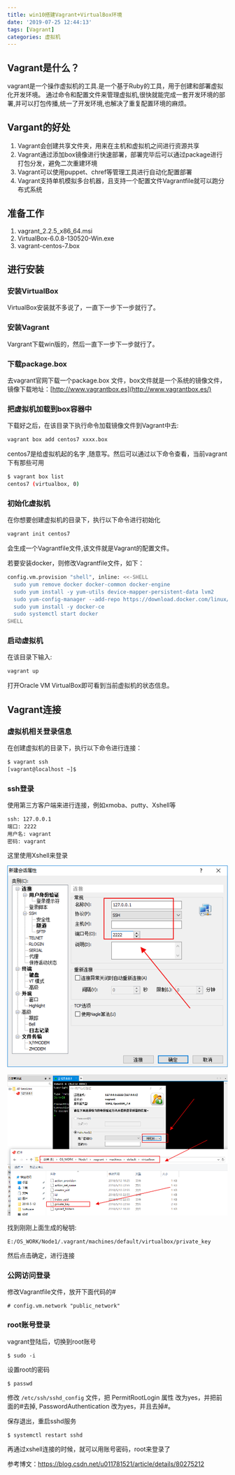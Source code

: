 ```yaml
---
title: win10搭建Vagrant+VirtualBox环境
date: '2019-07-25 12:44:13'
tags: [Vagrant]
categories: 虚拟机
---
```


## Vagrant是什么？

vagrant是一个操作虚拟机的工具.是一个基于Ruby的工具，用于创建和部署虚拟化开发环境。    通过命令和配置文件来管理虚拟机,很快就能完成一套开发环境的部署,并可以打包传播,统一了开发环境,也解决了重复配置环境的麻烦。

## Vargant的好处

1. Vagrant会创建共享文件夹，用来在主机和虚拟机之间进行资源共享
2. Vagrant通过添加box镜像进行快速部署，部署完毕后可以通过package进行打包分发，避免二次重建环境
3. Vagrant可以使用puppet、chref等管理工具进行自动化配置部署
4. Vagrant支持单机模拟多台机器，且支持一个配置文件Vagrantfile就可以跑分布式系统
<!--more-->
## 准备工作

1. vagrant_2.2.5_x86_64.msi
2. VirtualBox-6.0.8-130520-Win.exe
3. vagrant-centos-7.box

## 进行安装

### 安装VirtualBox

VirtualBox安装就不多说了，一直下一步下一步就行了。

### 安装Vagrant

Vargrant下载win版的，然后一直下一步下一步就行了。

### 下载package.box

去vagrant官网下载一个package.box 文件，box文件就是一个系统的镜像文件，镜像下载地址：[http://www.vagrantbox.es](http://www.vagrantbox.es/)

### 把虚拟机加载到box容器中

下载好之后，在该目录下执行命令加载镜像文件到Vagrant中去:

```bash
vagrant box add centos7 xxxx.box
```

centos7是给虚拟机起的名字 ,随意写。然后可以通过以下命令查看，当前vagrant下有那些可用

```bash
$ vagrant box list
centos7 (virtualbox, 0)
```

### 初始化虚拟机

在你想要创建虚拟机的目录下，执行以下命令进行初始化

```bash
vagrant init centos7
```

会生成一个Vagrantfile文件,该文件就是Vagrant的配置文件。

若要安装docker，则修改Vagrantfile文件，如下：

```bash
config.vm.provision "shell", inline: <<-SHELL
  sudo yum remove docker docker-common docker-engine
  sudo yum install -y yum-utils device-mapper-persistent-data lvm2
  sudo yum-config-manager --add-repo https://download.docker.com/linux/centos/docker-ce.repo
  sudo yum install -y docker-ce
  sudo systemctl start docker
SHELL
```

### 启动虚拟机

在该目录下输入:

```bash
vagrant up 
```

打开Oracle VM VirtualBox即可看到当前虚拟机的状态信息。

## Vagrant连接

### 虚拟机相关登录信息

在创建虚拟机的目录下，执行以下命令进行连接：

```bash
$ vagrant ssh
[vagrant@localhost ~]$
```

### ssh登录

使用第三方客户端来进行连接，例如xmoba、putty、Xshell等

```shell
ssh: 127.0.0.1  
端口: 2222  
用户名: vagrant  
密码: vagrant 
```

这里使用Xshell来登录

![](../images/win10搭建Vagrant+VirtualBox环境/1.jpg)

![](../images/win10搭建Vagrant+VirtualBox环境/2.jpg)

找到刚刚上面生成的秘钥: 

```shell
E:/OS_WORK/Node1/.vagrant/machines/default/virtualbox/private_key
```

然后点击确定，进行连接

### 公网访问登录

修改Vagrantfile文件，放开下面代码的#

```shell
# config.vm.network "public_network"
```

### root账号登录

vagrant登陆后，切换到root账号

```shell
$ sudo -i
```

设置root的密码
```shell
$ passwd
```

修改 `/etc/ssh/sshd_config` 文件，把 PermitRootLogin 属性 改为yes，并把前面的#去掉, PasswordAuthentication 改为yes，并且去掉#。

保存退出，重启sshd服务

```shell
$ systemctl restart sshd
```

再通过xshell连接的时候，就可以用账号密码，root来登录了

参考博文：https://blog.csdn.net/u011781521/article/details/80275212